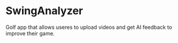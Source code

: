 # SwingAnalyzer
Golf app that allows useres to upload videos and get AI feedback to improve their game.